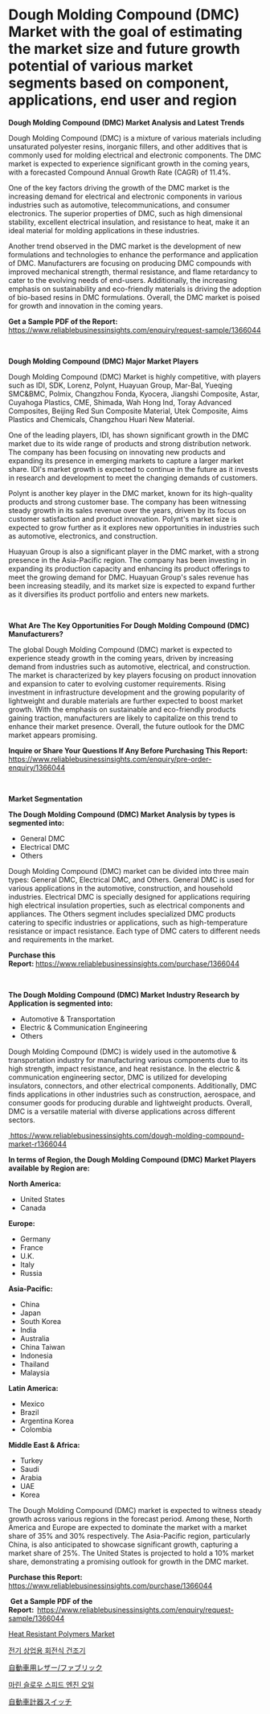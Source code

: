<p><h1>Dough Molding Compound (DMC) Market with the goal of estimating the market size and future growth potential of various market segments based on component, applications, end user and region</h1></p><p><strong>Dough Molding Compound (DMC) Market Analysis and Latest Trends</strong></p>
<p><p>Dough Molding Compound (DMC) is a mixture of various materials including unsaturated polyester resins, inorganic fillers, and other additives that is commonly used for molding electrical and electronic components. The DMC market is expected to experience significant growth in the coming years, with a forecasted Compound Annual Growth Rate (CAGR) of 11.4%. </p><p>One of the key factors driving the growth of the DMC market is the increasing demand for electrical and electronic components in various industries such as automotive, telecommunications, and consumer electronics. The superior properties of DMC, such as high dimensional stability, excellent electrical insulation, and resistance to heat, make it an ideal material for molding applications in these industries. </p><p>Another trend observed in the DMC market is the development of new formulations and technologies to enhance the performance and application of DMC. Manufacturers are focusing on producing DMC compounds with improved mechanical strength, thermal resistance, and flame retardancy to cater to the evolving needs of end-users. Additionally, the increasing emphasis on sustainability and eco-friendly materials is driving the adoption of bio-based resins in DMC formulations. Overall, the DMC market is poised for growth and innovation in the coming years.</p></p>
<p><strong>Get a Sample PDF of the Report:&nbsp;</strong> <a href="https://www.reliablebusinessinsights.com/enquiry/request-sample/1366044">https://www.reliablebusinessinsights.com/enquiry/request-sample/1366044</a></p>
<p>&nbsp;</p>
<p><strong>Dough Molding Compound (DMC) Major Market Players</strong></p>
<p><p>Dough Molding Compound (DMC) Market is highly competitive, with players such as IDI, SDK, Lorenz, Polynt, Huayuan Group, Mar-Bal, Yueqing SMC&BMC, Polmix, Changzhou Fonda, Kyocera, Jiangshi Composite, Astar, Cuyahoga Plastics, CME, Shimada, Wah Hong Ind, Toray Advanced Composites, Beijing Red Sun Composite Material, Utek Composite, Aims Plastics and Chemicals, Changzhou Huari New Material.</p><p>One of the leading players, IDI, has shown significant growth in the DMC market due to its wide range of products and strong distribution network. The company has been focusing on innovating new products and expanding its presence in emerging markets to capture a larger market share. IDI's market growth is expected to continue in the future as it invests in research and development to meet the changing demands of customers.</p><p>Polynt is another key player in the DMC market, known for its high-quality products and strong customer base. The company has been witnessing steady growth in its sales revenue over the years, driven by its focus on customer satisfaction and product innovation. Polynt's market size is expected to grow further as it explores new opportunities in industries such as automotive, electronics, and construction.</p><p>Huayuan Group is also a significant player in the DMC market, with a strong presence in the Asia-Pacific region. The company has been investing in expanding its production capacity and enhancing its product offerings to meet the growing demand for DMC. Huayuan Group's sales revenue has been increasing steadily, and its market size is expected to expand further as it diversifies its product portfolio and enters new markets.</p></p>
<p>&nbsp;</p>
<p><strong>What Are The Key Opportunities For Dough Molding Compound (DMC) Manufacturers?</strong></p>
<p><p>The global Dough Molding Compound (DMC) market is expected to experience steady growth in the coming years, driven by increasing demand from industries such as automotive, electrical, and construction. The market is characterized by key players focusing on product innovation and expansion to cater to evolving customer requirements. Rising investment in infrastructure development and the growing popularity of lightweight and durable materials are further expected to boost market growth. With the emphasis on sustainable and eco-friendly products gaining traction, manufacturers are likely to capitalize on this trend to enhance their market presence. Overall, the future outlook for the DMC market appears promising.</p></p>
<p><strong>Inquire or Share Your Questions If Any Before Purchasing This Report:</strong> <a href="https://www.reliablebusinessinsights.com/enquiry/pre-order-enquiry/1366044">https://www.reliablebusinessinsights.com/enquiry/pre-order-enquiry/1366044</a></p>
<p>&nbsp;</p>
<p><strong>Market Segmentation</strong></p>
<p><strong>The Dough Molding Compound (DMC) Market Analysis by types is segmented into:</strong></p>
<p><ul><li>General DMC</li><li>Electrical DMC</li><li>Others</li></ul></p>
<p><p>Dough Molding Compound (DMC) market can be divided into three main types: General DMC, Electrical DMC, and Others. General DMC is used for various applications in the automotive, construction, and household industries. Electrical DMC is specially designed for applications requiring high electrical insulation properties, such as electrical components and appliances. The Others segment includes specialized DMC products catering to specific industries or applications, such as high-temperature resistance or impact resistance. Each type of DMC caters to different needs and requirements in the market.</p></p>
<p><strong>Purchase this Report:&nbsp;</strong><a href="https://www.reliablebusinessinsights.com/purchase/1366044">https://www.reliablebusinessinsights.com/purchase/1366044</a></p>
<p>&nbsp;</p>
<p><strong>The Dough Molding Compound (DMC) Market Industry Research by Application is segmented into:</strong></p>
<p><ul><li>Automotive & Transportation</li><li>Electric & Communication Engineering</li><li>Others</li></ul></p>
<p><p>Dough Molding Compound (DMC) is widely used in the automotive & transportation industry for manufacturing various components due to its high strength, impact resistance, and heat resistance. In the electric & communication engineering sector, DMC is utilized for developing insulators, connectors, and other electrical components. Additionally, DMC finds applications in other industries such as construction, aerospace, and consumer goods for producing durable and lightweight products. Overall, DMC is a versatile material with diverse applications across different sectors.</p></p>
<p><a href="https://www.reliablebusinessinsights.com/dough-molding-compound-market-r1366044">&nbsp;https://www.reliablebusinessinsights.com/dough-molding-compound-market-r1366044</a></p>
<p><strong>In terms of Region, the Dough Molding Compound (DMC) Market Players available by Region are:</strong></p>
<p>
    <p> <strong> North America: </strong>
        <ul>
            <li>United States</li>
            <li>Canada</li>
        </ul>
        </p> 
    <p> <strong> Europe: </strong>
        <ul>
            <li>Germany</li>
            <li>France</li>
            <li>U.K.</li>
            <li>Italy</li>
            <li>Russia</li>
        </ul>
        </p> 
    <p> <strong> Asia-Pacific: </strong>
        <ul>
            <li>China</li>
            <li>Japan</li>
            <li>South Korea</li>
            <li>India</li>
            <li>Australia</li>
            <li>China Taiwan</li>
            <li>Indonesia</li>
            <li>Thailand</li>
            <li>Malaysia</li>
        </ul>
        </p> 
    <p> <strong> Latin America: </strong>
        <ul>
            <li>Mexico</li>
            <li>Brazil</li>
            <li>Argentina Korea</li>
            <li>Colombia</li>
        </ul>
        </p> 
    <p> <strong> Middle East & Africa: </strong>
        <ul>
            <li>Turkey</li>
            <li>Saudi</li>
            <li>Arabia</li>
            <li>UAE</li>
            <li>Korea</li>
        </ul>
    </p>
    </p>
<p><p>The Dough Molding Compound (DMC) market is expected to witness steady growth across various regions in the forecast period. Among these, North America and Europe are expected to dominate the market with a market share of 35% and 30% respectively. The Asia-Pacific region, particularly China, is also anticipated to showcase significant growth, capturing a market share of 25%. The United States is projected to hold a 10% market share, demonstrating a promising outlook for growth in the DMC market.</p></p>
<p><strong>Purchase this Report: </strong><a href="https://www.reliablebusinessinsights.com/purchase/1366044">https://www.reliablebusinessinsights.com/purchase/1366044</a></p>
<p>&nbsp;<strong>Get a Sample PDF of the Report:&nbsp;&nbsp;</strong><a href="https://www.reliablebusinessinsights.com/enquiry/request-sample/1366044">https://www.reliablebusinessinsights.com/enquiry/request-sample/1366044</a></p>
<p><strong></strong></p>
<p><p><a href="https://github.com/shotows/Market-Research-Report-List-3/blob/main/heat-resistant-polymers-market.md">Heat Resistant Polymers Market</a></p><p><a href="https://medium.com/@ineskuvalis/%EC%A0%84%EA%B8%B0-%EC%83%81%EC%9A%A9-%ED%83%88%EC%88%98%EA%B8%B0-%EC%8B%9C%EC%9E%A5-%EA%B7%9C%EB%AA%A8-%EB%B0%8F-%EC%A0%90%EC%9C%A0%EC%9C%A8-%EB%B6%84%EC%84%9D-%EC%84%B1%EC%9E%A5-%EC%B6%94%EC%84%B8-%EB%B0%8F-2024-2031%EB%85%84-%EC%98%88%EC%B8%A1-d50c7e5b4b6e">전기 상업용 회전식 건조기</a></p><p><a href="https://medium.com/@gaddygeorge/%E8%87%AA%E5%8B%95%E8%BB%8A%E3%81%AE%E7%9A%AE%E9%9D%A9-%E3%83%95%E3%82%A1%E3%83%96%E3%83%AA%E3%83%83%E3%82%AF%E5%B8%82%E5%A0%B4-%E3%82%B0%E3%83%AD%E3%83%BC%E3%83%90%E3%83%AB%E5%B8%82%E5%A0%B4%E3%81%AE%E3%82%A4%E3%83%B3%E3%82%B5%E3%82%A4%E3%83%88%E3%81%A8%E8%B2%A9%E5%A3%B2%E3%83%88%E3%83%AC%E3%83%B3%E3%83%892024%E5%B9%B4%E3%81%8B%E3%82%892031%E5%B9%B4-148bc4660b95">自動車用レザー/ファブリック</a></p><p><a href="https://medium.com/@stuartstehr2022/%EA%B8%80%EB%A1%9C%EB%B2%8C-%ED%95%B4%EC%96%91-%EC%A0%80%EC%86%8D-%EC%97%94%EC%A7%84-%EC%98%A4%EC%9D%BC-%EC%8B%9C%EC%9E%A5-%EA%B7%9C%EB%AA%A8%EB%8A%94-%EC%97%B0%ED%8F%89%EA%B7%A0-%EC%84%B1%EC%9E%A5%EB%A5%A0%EC%9D%B8-%EC%97%90-%EB%8B%AC%ED%95%A0-%EA%B2%83%EC%9C%BC%EB%A1%9C-%EC%98%88%EC%83%81%EB%90%98%EB%A9%B0-%EC%9D%B4-%EB%B3%B4%EA%B3%A0%EC%84%9C%EB%8A%94-2024%EB%85%84%EB%B6%80%ED%84%B0-2031%EB%85%84%EA%B9%8C%EC%A7%80%EC%9D%98-%EC%8B%9C%EC%9E%A5-%EC%84%B1%EC%9E%A5-%ED%8A%B8%EB%A0%8C%EB%93%9C-%EA%B8%B0%ED%9A%8C-%EB%B0%8F-%EC%98%88%EC%B8%A1%EC%9D%84-%EB%8B%A4%EB%A3%B9%EB%8B%88%EB%8B%A4-710adf7c8039">마린 슬로우 스피드 엔진 오일</a></p><p><a href="https://medium.com/@jacksonlisa831/%E8%87%AA%E5%8B%95%E8%BB%8A%E7%94%A8%E3%82%A4%E3%83%B3%E3%82%B9%E3%83%88%E3%82%A5%E3%83%AB%E3%83%A1%E3%83%B3%E3%83%88%E3%82%B9%E3%82%A4%E3%83%83%E3%83%81%E5%B8%82%E5%A0%B4%E3%81%AE%E6%88%90%E9%95%B7%E5%B1%95%E6%9C%9B%E3%81%AF-2024%E5%B9%B4%E3%81%8B%E3%82%892031%E5%B9%B4%E3%81%BE%E3%81%A7%E3%81%A7-%E5%B8%82%E5%A0%B4%E3%81%AE%E3%83%88%E3%83%AC%E3%83%B3%E3%83%89%E5%88%86%E6%9E%90%E3%81%AB%E3%82%88%E3%82%8A-%E3%82%A2%E3%83%97%E3%83%AA%E3%82%B1%E3%83%BC%E3%82%B7%E3%83%A7%E3%83%B3-%E5%9C%B0%E5%9F%9F%E5%88%A5%E3%81%AE%E8%A6%8B%E9%80%9A%E3%81%97%E3%82%84%E5%8F%8E%E7%9B%8A%E3%82%92%E5%90%AB%E3%82%81-%E5%B9%B4%E5%B9%B3%E5%9D%87%E6%88%90%E9%95%B7%E7%8E%87-%E3%81%A7%E4%BA%88%E6%B8%AC%E3%81%95%E3%82%8C%E3%81%A6%E3%81%84%E3%81%BE%E3%81%99-98178aa23a36">自動車計器スイッチ</a></p></p>